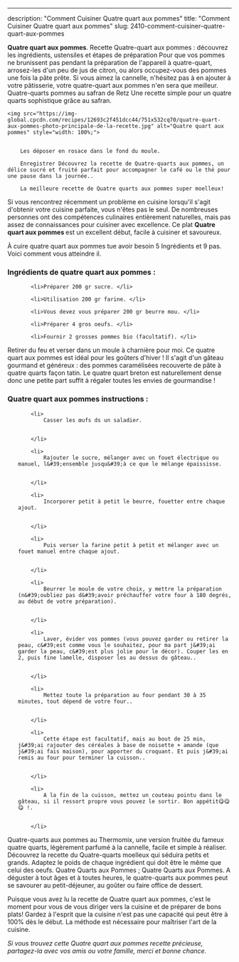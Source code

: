 ---
description: "Comment Cuisiner Quatre quart aux pommes"
title: "Comment Cuisiner Quatre quart aux pommes"
slug: 2410-comment-cuisiner-quatre-quart-aux-pommes

<p>
	<strong>Quatre quart aux pommes</strong>. 
	Recette Quatre-quart aux pommes : découvrez les ingrédients, ustensiles et étapes de préparation Pour que vos pommes ne brunissent pas pendant la préparation de l&#39;appareil à quatre-quart, arrosez-les d&#39;un peu de jus de citron, ou alors occupez-vous des pommes une fois la pâte prête. Si vous aimez la cannelle, n&#39;hésitez pas à en ajouter à votre pâtisserie, votre quatre-quart aux pommes n&#39;en sera que meilleur. Quatre-quarts pommes au safran de Retz Une recette simple pour un quatre quarts sophistique grâce au safran.
</p>
<p>
	
	<img src="https://img-global.cpcdn.com/recipes/12693c2f451dcc44/751x532cq70/quatre-quart-aux-pommes-photo-principale-de-la-recette.jpg" alt="Quatre quart aux pommes" style="width: 100%;">
	
	
		Les déposer en rosace dans le fond du moule.
	
		Enregistrer Découvrez la recette de Quatre-quarts aux pommes, un délice sucré et fruité parfait pour accompagner le café ou le thé pour une pause dans la journée..
	
		La meilleure recette de Quatre quarts aux pommes super moelleux!
	
</p>

Si vous rencontrez récemment un problème en cuisine lorsqu'il s'agit d'obtenir votre cuisine parfaite, vous n'êtes pas le seul. De nombreuses personnes ont des compétences culinaires entièrement naturelles, mais pas assez de connaissances pour cuisiner avec excellence. Ce plat <strong> Quatre quart aux pommes </strong> est un excellent début, facile à cuisiner et savoureux.

<!--inarticleads1-->

À cuire quatre quart aux pommes tue avoir besoin 5 Ingrédients et 9 pas. Voici comment vous atteindre il.

<h3>Ingrédients de quatre quart aux pommes :</h3>

<ol>
	
		<li>Préparer 200 gr sucre. </li>
	
		<li>Utilisation 200 gr farine. </li>
	
		<li>Vous devez vous préparer 200 gr beurre mou. </li>
	
		<li>Préparer 4 gros oeufs. </li>
	
		<li>Fournir 2 grosses pommes bio (facultatif). </li>
	
</ol>

Retirer du feu et verser dans un moule à charnière pour moi. Ce quatre quart aux pommes est idéal pour les goûters d&#39;hiver ! Il s&#39;agit d&#39;un gâteau gourmand et généreux : des pommes caramélisées recouverte de pâte à quatre quarts façon tatin. Le quatre quart breton est naturellement dense donc une petite part suffit à régaler toutes les envies de gourmandise ! 

<!--inarticleads2-->

<h3>Quatre quart aux pommes instructions :</h3>

<ol>
	
		<li>
			Casser les œufs ds un saladier.
			
			
		</li>
	
		<li>
			Rajouter le sucre, mélanger avec un fouet électrique ou manuel, l&#39;ensemble jusqu&#39;à ce que le mélange épaississe.
			
			
		</li>
	
		<li>
			Incorporer petit à petit le beurre, fouetter entre chaque ajout.
			
			
		</li>
	
		<li>
			Puis verser la farine petit à petit et mélanger avec un fouet manuel entre chaque ajout.
			
			
		</li>
	
		<li>
			Beurrer le moule de votre choix, y mettre la préparation (n&#39;oubliez pas d&#39;avoir préchauffer votre four à 180 degrés, au début de votre préparation).
			
			
		</li>
	
		<li>
			Laver, évider vos pommes (vous pouvez garder ou retirer la peau, c&#39;est comme vous le souhaitez, pour ma part j&#39;ai garder la peau, c&#39;est plus jolie pour le décor). Couper les en 2, puis fine lamelle, disposer les au dessus du gâteau..
			
			
		</li>
	
		<li>
			Mettez toute la préparation au four pendant 30 à 35 minutes, tout dépend de votre four..
			
			
		</li>
	
		<li>
			Cette étape est facultatif, mais au bout de 25 min, j&#39;ai rajouter des céréales à base de noisette + amande (que j&#39;ai fais maison), pour apporter du croquant. Et puis j&#39;ai remis au four pour terminer la cuisson..
			
			
		</li>
	
		<li>
			A la fin de la cuisson, mettez un couteau pointu dans le gâteau, si il ressort propre vous pouvez le sortir. Bon appétit😋😋😋 !.
			
			
		</li>
	
</ol>

Quatre-quarts aux pommes au Thermomix, une version fruitée du fameux quatre quarts, légèrement parfumé à la cannelle, facile et simple à réaliser. Découvrez la recette du Quatre-quarts moelleux qui séduira petits et grands. Adaptez le poids de chaque ingrédient qui doit être le même que celui des oeufs. Quatre Quarts aux Pommes ; Quatre Quarts aux Pommes. A déguster à tout âges et à toutes heures, le quatre-quarts aux pommes peut se savourer au petit-déjeuner, au goûter ou faire office de dessert. 

<!--inarticleads1-->

<p>
Puisque vous avez lu la recette de Quatre quart aux pommes, c'est le moment pour vous de vous diriger vers la cuisine et de préparer de bons plats! Gardez à l'esprit que la cuisine n'est pas une capacité qui peut être à 100% dès le début. La méthode est nécessaire pour maîtriser l'art de la cuisine.
</p>

<p>
<i>Si vous trouvez cette Quatre quart aux pommes recette précieuse, partagez-la avec vos amis ou votre famille, merci et bonne chance.</i>
</p>
